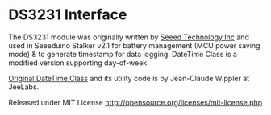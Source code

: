 # DS3231 Interface

The DS3231 module was originally written by [Seeed Technology Inc](http://www.seeedstudio.com) and used
in Seeeduino Stalker v2.1 for battery management (MCU power saving mode) & to generate timestamp for data logging. DateTime Class is a modified version supporting day-of-week.

[Original DateTime Class][JLRTC] and its utility code is by Jean-Claude Wippler at JeeLabs.

[JLRTC]: http://jeelabs.net/projects/cafe/wiki/RTClib "JeeLabs DateTime class"

Released under MIT License http://opensource.org/licenses/mit-license.php
